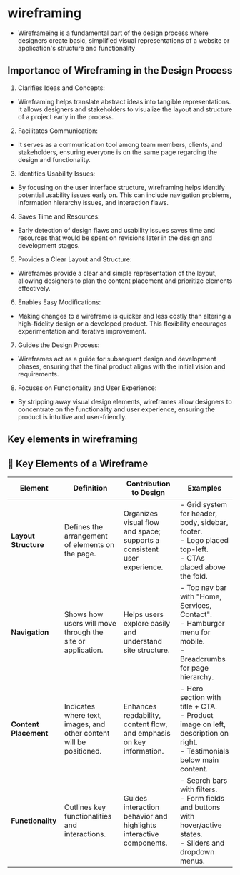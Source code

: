 # wireframing
- Wireframeing is a fundamental part of the design process where designers create basic, simplified visual representations of a website or application's structure and functionality
## Importance of Wireframing in the Design Process
1. Clarifies Ideas and Concepts:
- Wireframing helps translate abstract ideas into tangible representations. It allows designers and stakeholders to visualize the layout and structure of a project early in the process.
2. Facilitates Communication:
- It serves as a communication tool among team members, clients, and stakeholders, ensuring everyone is on the same page regarding the design and functionality.
3. Identifies Usability Issues:
- By focusing on the user interface structure, wireframing helps identify potential usability issues early on. This can include navigation problems, information hierarchy issues, and interaction flaws.
4. Saves Time and Resources:
- Early detection of design flaws and usability issues saves time and resources that would be spent on revisions later in the design and development stages.
5. Provides a Clear Layout and Structure:
- Wireframes provide a clear and simple representation of the layout, allowing designers to plan the content placement and prioritize elements effectively.
6. Enables Easy Modifications:
- Making changes to a wireframe is quicker and less costly than altering a high-fidelity design or a developed product. This flexibility encourages experimentation and iterative improvement.
7. Guides the Design Process:
- Wireframes act as a guide for subsequent design and development phases, ensuring that the final product aligns with the initial vision and requirements.
8. Focuses on Functionality and User Experience:
- By stripping away visual design elements, wireframes allow designers to concentrate on the functionality and user experience, ensuring the product is intuitive and user-friendly.
## Key elements in wireframing
## 🔑 Key Elements of a Wireframe

| Element            | Definition                                                                 | Contribution to Design                                               | Examples                                                                 |
|--------------------|-----------------------------------------------------------------------------|------------------------------------------------------------------------|--------------------------------------------------------------------------|
| **Layout Structure** | Defines the arrangement of elements on the page.                          | Organizes visual flow and space; supports a consistent user experience. | - Grid system for header, body, sidebar, footer. <br> - Logo placed top-left. <br> - CTAs placed above the fold. |
| **Navigation**       | Shows how users will move through the site or application.                | Helps users explore easily and understand site structure.             | - Top nav bar with "Home, Services, Contact". <br> - Hamburger menu for mobile. <br> - Breadcrumbs for page hierarchy. |
| **Content Placement**| Indicates where text, images, and other content will be positioned.       | Enhances readability, content flow, and emphasis on key information.   | - Hero section with title + CTA. <br> - Product image on left, description on right. <br> - Testimonials below main content. |
| **Functionality**    | Outlines key functionalities and interactions.                            | Guides interaction behavior and highlights interactive components.     | - Search bars with filters. <br> - Form fields and buttons with hover/active states. <br> - Sliders and dropdown menus. |

